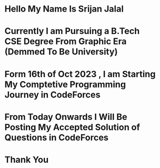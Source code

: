 # Hello My Name Is Srijan Jalal
# Currently I am Pursuing a B.Tech CSE Degree From Graphic Era (Demmed To Be University)
# Form 16th of Oct 2023 , I am Starting My Comptetive Programming Journey in CodeForces
# From Today Onwards I Will Be Posting My Accepted Solution of Questions in CodeForces 
# Thank You